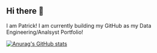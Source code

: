 ## Hi there 👋

I am Patrick! I am currently building my GitHub as my Data Engineering/Analsyst Portfolio!


[![Anurag's GitHub stats](https://github-readme-stats.vercel.app/api?username=patrickpetre823)](https://github.com/anuraghazra/github-readme-stats)
